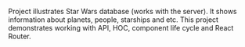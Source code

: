 Project illustrates Star Wars database (works with the server). It shows information about planets, people, starships and etc. This project demonstrates working with API, HOC, component life cycle and React Router. 
